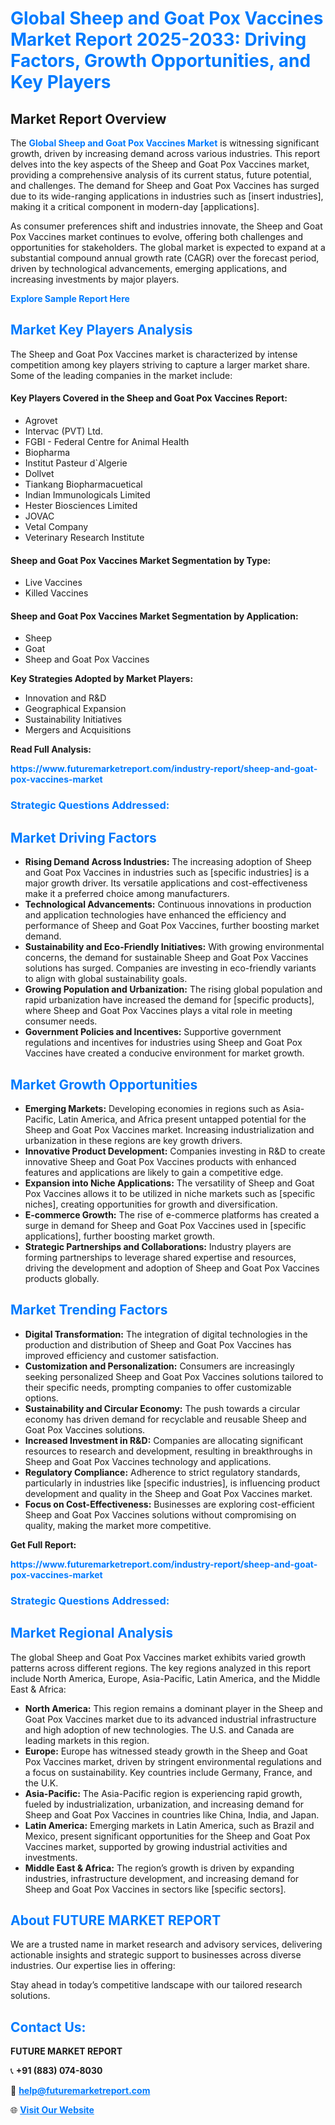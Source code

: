 <h1 style="color: #007BFF;">Global Sheep and Goat Pox Vaccines Market Report 2025-2033: Driving Factors, Growth Opportunities, and Key Players</h1>

<section id="overview">
<h2>Market Report Overview</h2>
<p>The <a href="https://www.futuremarketreport.com/industry-report/sheep-and-goat-pox-vaccines-market" style="color: #007BFF; text-decoration: none;"><strong>Global Sheep and Goat Pox Vaccines Market</strong></a> is witnessing significant growth, driven by increasing demand across various industries. This report delves into the key aspects of the Sheep and Goat Pox Vaccines market, providing a comprehensive analysis of its current status, future potential, and challenges. The demand for Sheep and Goat Pox Vaccines has surged due to its wide-ranging applications in industries such as [insert industries], making it a critical component in modern-day [applications].</p>
<p>As consumer preferences shift and industries innovate, the Sheep and Goat Pox Vaccines market continues to evolve, offering both challenges and opportunities for stakeholders. The global market is expected to expand at a substantial compound annual growth rate (CAGR) over the forecast period, driven by technological advancements, emerging applications, and increasing investments by major players.</p>
</section>

<section id="overview">
<p><a href="https://www.futuremarketreport.com/request-sample/reportId=122567" style="color: #007BFF; text-decoration: none;"><strong>Explore Sample Report Here</strong></a></p>
</section>

<section id="key-players">
<h2 style="color: #007BFF;">Market Key Players Analysis</h2>
<p>The Sheep and Goat Pox Vaccines market is characterized by intense competition among key players striving to capture a larger market share. Some of the leading companies in the market include:</p>
<h4>Key Players Covered in the Sheep and Goat Pox Vaccines Report:</h4>
<ul><li>Agrovet</li><li>Intervac (PVT) Ltd.</li><li>FGBI - Federal Centre for Animal Health</li><li>Biopharma</li><li>Institut Pasteur d`Algerie</li><li>Dollvet</li><li>Tiankang Biopharmacuetical</li><li>Indian Immunologicals Limited</li><li>Hester Biosciences Limited</li><li>JOVAC</li><li>Vetal Company</li><li>Veterinary Research Institute</li></ul>
<h4>Sheep and Goat Pox Vaccines Market Segmentation by Type:</h4>
<ul><li>Live Vaccines</li><li>Killed Vaccines</li></ul>

<h4>Sheep and Goat Pox Vaccines Market Segmentation by Application:</h4>
<ul><li>Sheep</li><li>Goat</li><li>Sheep and Goat Pox Vaccines</li></ul>
<p><strong>Key Strategies Adopted by Market Players:</strong></p>
<ul>
<li>Innovation and R&D</li>
<li>Geographical Expansion</li>
<li>Sustainability Initiatives</li>
<li>Mergers and Acquisitions</li>
</ul>
</section>

<section>
<p><strong>Read Full Analysis: </strong></p><a href="https://www.futuremarketreport.com/industry-report/sheep-and-goat-pox-vaccines-market" style="color: #007BFF; text-decoration: none;"><strong>https://www.futuremarketreport.com/industry-report/sheep-and-goat-pox-vaccines-market</strong></a>
<h3 style="color: #007BFF;">Strategic Questions Addressed:</h3>
</section>

<section id="driving-factors">
<h2 style="color: #007BFF;">Market Driving Factors</h2>
<ul>
<li><strong>Rising Demand Across Industries:</strong> The increasing adoption of Sheep and Goat Pox Vaccines in industries such as [specific industries] is a major growth driver. Its versatile applications and cost-effectiveness make it a preferred choice among manufacturers.</li>
<li><strong>Technological Advancements:</strong> Continuous innovations in production and application technologies have enhanced the efficiency and performance of Sheep and Goat Pox Vaccines, further boosting market demand.</li>
<li><strong>Sustainability and Eco-Friendly Initiatives:</strong> With growing environmental concerns, the demand for sustainable Sheep and Goat Pox Vaccines solutions has surged. Companies are investing in eco-friendly variants to align with global sustainability goals.</li>
<li><strong>Growing Population and Urbanization:</strong> The rising global population and rapid urbanization have increased the demand for [specific products], where Sheep and Goat Pox Vaccines plays a vital role in meeting consumer needs.</li>
<li><strong>Government Policies and Incentives:</strong> Supportive government regulations and incentives for industries using Sheep and Goat Pox Vaccines have created a conducive environment for market growth.</li>
</ul>
</section>

<section id="growth-opportunities">
<h2 style="color: #007BFF;">Market Growth Opportunities</h2>
<ul>
<li><strong>Emerging Markets:</strong> Developing economies in regions such as Asia-Pacific, Latin America, and Africa present untapped potential for the Sheep and Goat Pox Vaccines market. Increasing industrialization and urbanization in these regions are key growth drivers.</li>
<li><strong>Innovative Product Development:</strong> Companies investing in R&D to create innovative Sheep and Goat Pox Vaccines products with enhanced features and applications are likely to gain a competitive edge.</li>
<li><strong>Expansion into Niche Applications:</strong> The versatility of Sheep and Goat Pox Vaccines allows it to be utilized in niche markets such as [specific niches], creating opportunities for growth and diversification.</li>
<li><strong>E-commerce Growth:</strong> The rise of e-commerce platforms has created a surge in demand for Sheep and Goat Pox Vaccines used in [specific applications], further boosting market growth.</li>
<li><strong>Strategic Partnerships and Collaborations:</strong> Industry players are forming partnerships to leverage shared expertise and resources, driving the development and adoption of Sheep and Goat Pox Vaccines products globally.</li>
</ul>
</section>

<section id="trending-factors">
<h2 style="color: #007BFF;">Market Trending Factors</h2>
<ul>
<li><strong>Digital Transformation:</strong> The integration of digital technologies in the production and distribution of Sheep and Goat Pox Vaccines has improved efficiency and customer satisfaction.</li>
<li><strong>Customization and Personalization:</strong> Consumers are increasingly seeking personalized Sheep and Goat Pox Vaccines solutions tailored to their specific needs, prompting companies to offer customizable options.</li>
<li><strong>Sustainability and Circular Economy:</strong> The push towards a circular economy has driven demand for recyclable and reusable Sheep and Goat Pox Vaccines solutions.</li>
<li><strong>Increased Investment in R&D:</strong> Companies are allocating significant resources to research and development, resulting in breakthroughs in Sheep and Goat Pox Vaccines technology and applications.</li>
<li><strong>Regulatory Compliance:</strong> Adherence to strict regulatory standards, particularly in industries like [specific industries], is influencing product development and quality in the Sheep and Goat Pox Vaccines market.</li>
<li><strong>Focus on Cost-Effectiveness:</strong> Businesses are exploring cost-efficient Sheep and Goat Pox Vaccines solutions without compromising on quality, making the market more competitive.</li>
</ul>
</section>

<section>
<p><strong>Get Full Report: </strong></p><a href="https://www.futuremarketreport.com/industry-report/sheep-and-goat-pox-vaccines-market" style="color: #007BFF; text-decoration: none;"><strong>https://www.futuremarketreport.com/industry-report/sheep-and-goat-pox-vaccines-market</strong></a>
<h3 style="color: #007BFF;">Strategic Questions Addressed:</h3>
</section>


<section id="regional-analysis">
<h2 style="color: #007BFF;">Market Regional Analysis</h2>
<p>The global Sheep and Goat Pox Vaccines market exhibits varied growth patterns across different regions. The key regions analyzed in this report include North America, Europe, Asia-Pacific, Latin America, and the Middle East & Africa:</p>
<ul>
<li><strong>North America:</strong> This region remains a dominant player in the Sheep and Goat Pox Vaccines market due to its advanced industrial infrastructure and high adoption of new technologies. The U.S. and Canada are leading markets in this region.</li>
<li><strong>Europe:</strong> Europe has witnessed steady growth in the Sheep and Goat Pox Vaccines market, driven by stringent environmental regulations and a focus on sustainability. Key countries include Germany, France, and the U.K.</li>
<li><strong>Asia-Pacific:</strong> The Asia-Pacific region is experiencing rapid growth, fueled by industrialization, urbanization, and increasing demand for Sheep and Goat Pox Vaccines in countries like China, India, and Japan.</li>
<li><strong>Latin America:</strong> Emerging markets in Latin America, such as Brazil and Mexico, present significant opportunities for the Sheep and Goat Pox Vaccines market, supported by growing industrial activities and investments.</li>
<li><strong>Middle East & Africa:</strong> The region’s growth is driven by expanding industries, infrastructure development, and increasing demand for Sheep and Goat Pox Vaccines in sectors like [specific sectors].</li>
</ul>
</section>

<footer>
<h2 style="color: #007BFF;">About FUTURE MARKET REPORT</h2>
<p>We are a trusted name in market research and advisory services, delivering actionable insights and strategic support to businesses across diverse industries. Our expertise lies in offering:</p>

<p>Stay ahead in today’s competitive landscape with our tailored research solutions.</p>

<h2 style="color: #007BFF;">Contact Us:</h2>
<p><strong>FUTURE MARKET REPORT</strong></p>
<p>📞 <strong>+91 (883) 074-8030</strong></p>
<p>📧 <strong><a href="mailto:help@futuremarketreport.com" style="color: #007BFF;">help@futuremarketreport.com</a></strong></p>
<p>🌐 <strong><a href="https://www.futuremarketreport.com/" style="color: #007BFF;">Visit Our Website</a></strong></p>
</footer>